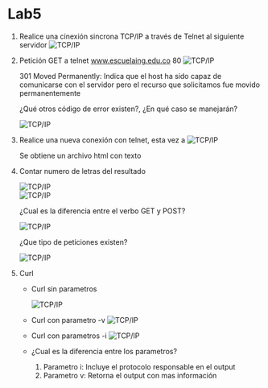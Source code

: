 # Lab5

1. Realice una cinexión sincrona TCP/IP a través de Telnet al siguiente servidor
    ![TCP/IP](./Image/Telnet1.png)

2. Petición GET a telnet www.escuelaing.edu.co 80
    ![TCP/IP](./Image/Telnet.png)  

    301 Moved Permanently: Indica que el host ha sido capaz de comunicarse con el servidor pero el recurso que solicitamos fue movido permanentemente   

    ¿Qué otros código de error existen?, ¿En qué caso se manejarán?

    ![TCP/IP](./Image/CodigoDeError.png)    
3. Realice una nueva conexión con telnet, esta vez a
    ![TCP/IP](./Image/httpbin.png)

    Se obtiene un archivo html con texto 

4. Contar numero de letras del resultado

    ![TCP/IP](./Image/wcparte1.png)  
    ![TCP/IP](./Image/wcparte2.png)

    ¿Cual es la diferencia entre el verbo GET y POST?

    ![TCP/IP](./Image/GetvsPost.png)

    ¿Que tipo de peticiones existen?

    ![TCP/IP](./Image/TiposDePeticiones.png)
5. Curl 
    * Curl sin parametros

        ![TCP/IP](./Image/curl1.png)
    * Curl con parametro -v 
        ![TCP/IP](./Image/curl2.png)
    * Curl con parametros -i 
        ![TCP/IP](./Image/curl3.png)

    * ¿Cual es la diferencia entre los parametros?
        1. Parametro i: Incluye el protocolo responsable en el output 
        2. Parametro v: Retorna el output con mas información 
